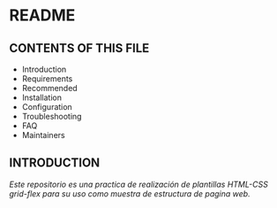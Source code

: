 # README

## CONTENTS OF THIS FILE

* Introduction
* Requirements
* Recommended
* Installation
* Configuration
* Troubleshooting
* FAQ
* Maintainers

## INTRODUCTION

_Este repositorio es una practica de realización de plantillas HTML-CSS grid-flex para su uso como muestra de estructura de pagina web._